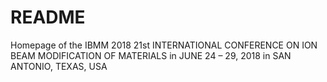 # README

Homepage of the IBMM 2018 21st INTERNATIONAL CONFERENCE ON ION BEAM MODIFICATION OF MATERIALS in JUNE 24 – 29, 2018 in SAN ANTONIO, TEXAS, USA



